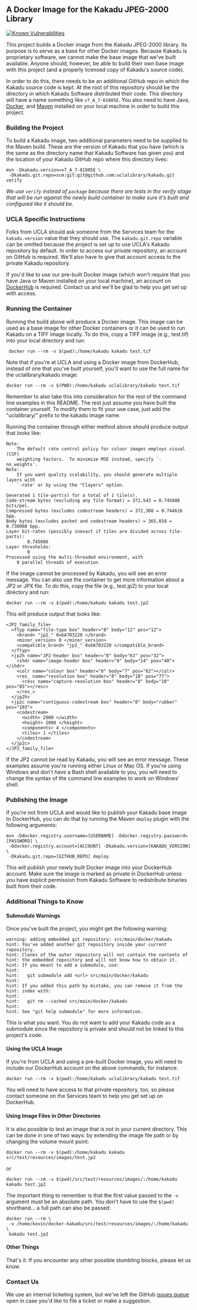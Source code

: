 ## A Docker Image for the Kakadu JPEG-2000 Library
[![Known Vulnerabilities](https://snyk.io/test/github/uclalibrary/docker-kakadu/badge.svg)](https://snyk.io/test/github/uclalibrary/docker-kakadu)

This project builds a Docker image from the Kakadu JPEG-2000 library. Its purpose is to serve as a base for other Docker images. Because Kakadu is proprietary software, we cannot make the base image that we've built available. Anyone should, however, be able to build their own base image with this project (and a properly licensed copy of Kakadu's source code).

In order to do this, there needs to be an additional GitHub repo in which the Kakadu source code is kept. At the root of this repository should be the directory in which Kakadu Software distributed their code. This directory will have a name something like `v7_A_7-01805E`. You also need to have Java, [Docker](https://docs.docker.com/get-docker/), and [Maven](https://maven.apache.org/) installed on your local machine in order to build this project.

### Building the Project

To build a Kakadu image, two additional parameters need to be supplied to the Maven build. These are the version of Kakadu that you have (which is the same as the directory name that Kakadu Software has given you) and the location of your Kakadu GitHub repo where this directory lives:

    mvn -Dkakadu.version=v7_A_7-01805E \
     -Dkakadu.git.repo=scm:git:git@github.com:uclalibrary/kakadu.git verify

_We use `verify` instead of `package` because there are tests in the verify stage that will be run against the newly build container to make sure it's built and configured like it should be._

### UCLA Specific Instructions

Folks from UCLA should ask someone from the Services team for the `kakadu.version` value that they should use. The `kakadu.git.repo` variable can be omitted because the project is set up to use UCLA's Kakadu repository by default. In order to access our private repository, an account on GitHub is required. We'll also have to give that account access to the private Kakadu repository.
 
If you'd like to use our pre-built Docker image (which won't require that you have Java or Maven installed on your local machine), an account on [DockerHub](https://hub.docker.com/) is required. Contact us and we'll be glad to help you get set up with access.

### Running the Container

Running the build above will produce a Docker image. This image can be used as a base image for other Docker containers or it can be used to run Kakadu on a TIFF image locally. To do this, copy a TIFF image (e.g., test.tif) into your local directory and run:

     docker run --rm -v $(pwd):/home/kakadu kakadu test.tif

Note that if you're at UCLA and using a Docker image from DockerHub, instead of one that you've built yourself, you'll want to use the full name for the uclalibrary/kakadu image:

    docker run --rm -v $(PWD):/home/kakadu uclalibrary/kakadu test.tif

Remember to also take this into consideration for the rest of the command line examples in this README. The rest just assume you have built the container yourself. To modify them to fit your use case, just add the "uclalibrary/" prefix to the kakadu image name.

Running the container through either method above should produce output that looks like:

    Note:
        The default rate control policy for colour images employs visual (CSF)
        weighting factors.  To minimize MSE instead, specify `-no_weights'.
    Note:
        If you want quality scalability, you should generate multiple layers with
        `-rate' or by using the "Clayers" option.
    
    Generated 1 tile-part(s) for a total of 1 tile(s).
    Code-stream bytes (excluding any file format) = 372,543 = 0.745086 bits/pel.
    Compressed bytes (excludes codestream headers) = 372,308 = 0.744616 bpp.
    Body bytes (excludes packet and codestream headers) = 365,034 = 0.730068 bpp.
    Layer bit-rates (possibly inexact if tiles are divided across tile-parts):
            0.745086
    Layer thresholds:
            0
    Processed using the multi-threaded environment, with
        8 parallel threads of execution
    
If the image cannot be processed by Kakadu, you will see an error message. You can also use the container to get more information about a JP2 or JPX file. To do this, copy the file (e.g., test.jp2) to your local directory and run:

    docker run --rm -v $(pwd):/home/kakadu kakadu test.jp2

This will produce output that looks like:

    <JP2_family_file>
      <ftyp name="file-type box" header="8" body="12" pos="12">
        <brand> "jp2_" 0x6A703220 </brand>
        <minor_version> 0 </minor_version>
        <compatible_brand> "jp2_" 0x6A703220 </compatible_brand>
      </ftyp>
      <jp2h name="JP2-header box" header="8" body="63" pos="32">
        <ihdr name="image-header box" header="8" body="14" pos="40"></ihdr>
        <colr name="colour box" header="8" body="7" pos="62"></colr>
        <res_ name="resolution box" header="8" body="18" pos="77">
          <resc name="capture-resolution box" header="8" body="10" pos="85"></resc>
        </res_>
      </jp2h>
      <jp2c name="contiguous-codestream box" header="8" body="rubber" pos="103">
        <codestream>
          <width> 2000 </width>
          <height> 2000 </height>
          <components> 4 </components>
          <tiles> 1 </tiles>
        </codestream>
      </jp2c>
    </JP2_family_file>

If the JP2 cannot be read by Kakadu, you will see an error message. These examples assume you're running either Linux or Mac OS. If you're using Windows and don't have a Bash shell available to you, you will need to change the syntax of the command line examples to work on Windows' shell.

### Publishing the Image

If you're not from UCLA and would like to publish your Kakadu base image to DockerHub, you can do that by running the Maven `deploy` plugin with the following arguments:

    mvn -Ddocker.registry.username=[USERNAME] -Ddocker.registry.password=[PASSWORD] \
     -Ddocker.registry.account=[ACCOUNT] -Dkakadu.version=[KAKADU_VERSION] \
     -Dkakadu.git.repo=[GITHUB_REPO] deploy

This will publish your newly built Docker image into your DockerHub account. Make sure the image is marked as private in DockerHub unless you have explicit permission from Kakadu Software to redistribute binaries built from their code.

### Additional Things to Know

#### Submodule Warnings

Once you've built the project, you might get the following warning:

    warning: adding embedded git repository: src/main/docker/kakadu
    hint: You've added another git repository inside your current repository.
    hint: Clones of the outer repository will not contain the contents of
    hint: the embedded repository and will not know how to obtain it.
    hint: If you meant to add a submodule, use:
    hint: 
    hint:   git submodule add <url> src/main/docker/kakadu
    hint: 
    hint: If you added this path by mistake, you can remove it from the
    hint: index with:
    hint: 
    hint:   git rm --cached src/main/docker/kakadu
    hint: 
    hint: See "git help submodule" for more information.

This is what you want. You do not want to add your Kakadu code as a submodule since the repository is private and should not be linked to this project's code.

#### Using the UCLA Image

If you're from UCLA and using a pre-built Docker image, you will need to include our DockerHub account on the above commands; for instance:

    docker run --rm -v $(pwd):/home/kakadu uclalibrary/kakadu test.tif

You will need to have access to that private repository, too, so please contact someone on the Services team to help you get set up on DockerHub.

#### Using Image Files in Other Directories

It is also possible to test an image that is not in your current directory. This can be done in one of two ways: by extending the image file path or by changing the volume mount point:

    docker run --rm -v $(pwd):/home/kakadu kakadu src/test/resources/images/test.jp2

or

    docker run --rm -v $(pwd)/src/test/resources/images/:/home/kakadu kakadu test.jp2

The important thing to remember is that the first value passed to the `-v` argument must be an absolute path. You don't have to use the `$(pwd)` shorthand... a full path can also be passed:

    docker run --rm \
     -v /home/kevin/docker-kakadu/src/test/resources/images/:/home/kakadu \
     kakadu test.jp2

#### Other Things

That's it. If you encounter any other possible stumbling blocks, please let us know.

### Contact Us

We use an internal ticketing system, but we've left the GitHub [issues queue](https://github.com/UCLALibrary/docker-kakadu/issues) open in case you'd like to file a ticket or make a suggestion.
